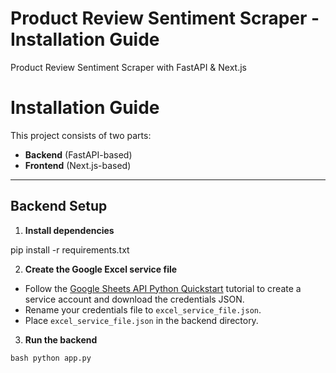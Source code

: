 # Product Review Sentiment Scraper - Installation Guide

Product Review Sentiment Scraper with FastAPI & Next.js


# Installation Guide

This project consists of two parts:
- **Backend** (FastAPI-based)
- **Frontend** (Next.js-based)

---

## Backend Setup

1. **Install dependencies**
   
pip install -r requirements.txt

2. **Create the Google Excel service file**

- Follow the [Google Sheets API Python Quickstart](https://developers.google.com/sheets/api/quickstart/python) tutorial to create a service account and download the credentials JSON.
- Rename your credentials file to `excel_service_file.json`.
- Place `excel_service_file.json` in the backend directory.

3. **Run the backend**

```bash python app.py ```
